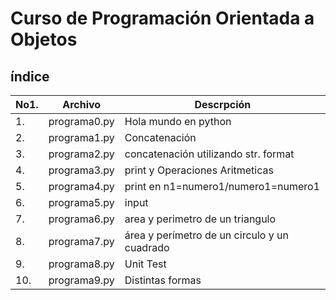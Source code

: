 # Curso de Programación Orientada a Objetos

## índice

|No1.|Archivo|Descrpción|
|--|--|--|
|1.|programa0.py|Hola mundo en python|
|2.|programa1.py| Concatenación|
|3.|programa2.py|concatenación utilizando str. format|
|4.|programa3.py|print y Operaciones Aritmeticas|
|5.|programa4.py|print en n1=numero1/numero1=numero1|
|6.|programa5.py|input|
|7.|programa6.py| area  y perimetro de un triangulo|
|8.|programa7.py|área y perímetro de un circulo y un cuadrado|
|9.|programa8.py|Unit Test|
|10.|programa9.py|Distintas formas|